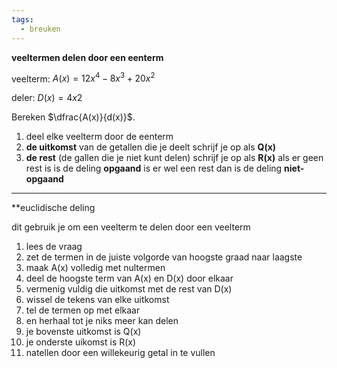 ```yaml
---
tags:
  - breuken
---
```

**veeltermen delen door een eenterm**

veelterm:
$A(x)=12x^4−8x^3+20x^2$

deler:
$D(x)=4x2$

Bereken $\dfrac{A(x)}{d(x)}$​.
1. deel elke veelterm door de eenterm 
2. **de uitkomst** van de getallen die je deelt schrijf je op als **Q(x)**
3. **de rest** (de gallen die je niet kunt delen) schrijf je op als **R(x)**
als er geen rest is is de deling **opgaand** 
is er wel een rest dan is de deling **niet-opgaand**
****
**euclidische deling 

dit gebruik je om een veelterm te delen door een veelterm

1. lees de vraag
2. zet de termen in de juiste volgorde van hoogste graad naar laagste
3. maak A(x) volledig met nultermen
4. deel de hoogste term van A(x) en D(x) door elkaar
5. vermenig vuldig die uitkomst met de rest van D(x)
6. wissel de tekens van elke uitkomst 
7. tel de termen op met elkaar
8. en herhaal tot je niks meer kan delen
9. je bovenste uitkomst is Q(x)
10. je onderste uikomst is R(x)
11. natellen door een willekeurig getal in te vullen


